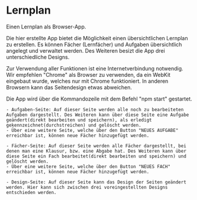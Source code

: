 # Lernplan

Einen Lernplan als Browser-App.

Die hier erstellte App bietet die Möglichkeit einen übersichtlichen Lernplan zu erstellen. Es können Fächer (Lernfächer) und Aufgaben übersichtlich angelegt und verwaltet werden. 
Des Weiteren besizt die App drei unterschiedliche Designs.

Zur Verwendung aller Funktionen ist eine Internetverbindung notwendig.
Wir empfehlen "Chrome" als Browser zu verwenden, da ein WebKit eingebaut wurde, welches nur mit Chrome funktioniert. 
In anderen Browsern kann das Seitendesign etwas abweichen.

Die App wird über die Kommandozeile mit dem Befehl "npm start" gestartet.


    - Aufgaben-Seite: Auf dieser Seite werden alle noch zu bearbeiteten Aufgaben dargestellt. Des Weiteren kann über diese Seite eine Aufgabe geändert(direkt bearbeiten und speichern), als erledigt gekennzeichnet(durchstreichen) und gelöscht werden.
    - Über eine weitere Seite, welche über den Button "NEUES AUFGABE" erreichbar ist, können neue Fächer hinzugefügt werden.

    - Fächer-Seite: Auf dieser Seite werden alle Fächer dargestellt, bei denen man eine Klausur, bzw. eine Abgabe hat. Des Weiteren kann über diese Seite ein Fach bearbeitet(direkt bearbeiten und speichern) und gelöscht werden.
    - Über eine weitere Seite, welche über den Button "NEUES FACH" erreichbar ist, können neue Fächer hinzugefügt werden.

    - Design-Seite: Auf dieser Seite kann das Design der Seiten geändert werden. Hier kann sich zwischen drei voreingestellten Designs entschieden werden.
